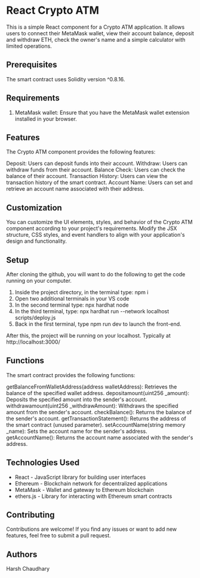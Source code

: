 # React Crypto ATM

This is a simple React component for a Crypto ATM application. It allows users to connect their MetaMask wallet, view their account balance, deposit and withdraw ETH, check the owner's name and a simple calculator with limited operations.

## Prerequisites
The smart contract uses Solidity version ^0.8.16.

## Requirements

1. MetaMask wallet: Ensure that you have the MetaMask wallet extension installed in your browser.

## Features

The Crypto ATM component provides the following features:

Deposit: Users can deposit funds into their account.
Withdraw: Users can withdraw funds from their account.
Balance Check: Users can check the balance of their account.
Transaction History: Users can view the transaction history of the smart contract.
Account Name: Users can set and retrieve an account name associated with their address.


## Customization

You can customize the UI elements, styles, and behavior of the Crypto ATM component according to your project's requirements. Modify the JSX structure, CSS styles, and event handlers to align with your application's design and functionality.

## Setup

After cloning the github, you will want to do the following to get the code running on your computer.

1. Inside the project directory, in the terminal type: npm i
2. Open two additional terminals in your VS code
3. In the second terminal type: npx hardhat node
4. In the third terminal, type: npx hardhat run --network localhost scripts/deploy.js
5. Back in the first terminal, type npm run dev to launch the front-end.

After this, the project will be running on your localhost. 
Typically at http://localhost:3000/

## Functions
The smart contract provides the following functions:

getBalanceFromWalletAddress(address walletAddress): Retrieves the balance of the specified wallet address.
depositamount(uint256 _amount): Deposits the specified amount into the sender's account.
withdrawamount(uint256 _withdrawAmount): Withdraws the specified amount from the sender's account.
checkBalance(): Returns the balance of the sender's account.
getTransactionStatement(): Returns the address of the smart contract (unused parameter).
setAccountName(string memory _name): Sets the account name for the sender's address.
getAccountName(): Returns the account name associated with the sender's address.


## Technologies Used

- React - JavaScript library for building user interfaces
- Ethereum - Blockchain network for decentralized applications
- MetaMask - Wallet and gateway to Ethereum blockchain
- ethers.js - Library for interacting with Ethereum smart contracts

## Contributing

Contributions are welcome! If you find any issues or want to add new features, feel free to submit a pull request.

## Authors

Harsh Chaudhary
